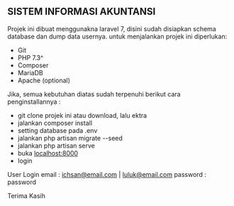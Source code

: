 
## SISTEM INFORMASI AKUNTANSI

Projek ini dibuat menggunakna laravel 7, disini sudah disiapkan schema database dan dump data usernya. untuk menjalankan projek ini diperlukan:
- Git
- PHP 7.3^
- Composer
- MariaDB
- Apache (optional)

Jika, semua kebutuhan diatas sudah terpenuhi berikut cara penginstallannya :
- git clone projek ini atau download, lalu ektra
- jalankan composer install
- setting database pada .env
- jalankan php artisan migrate --seed
- jalankan php artisan serve
- buka [localhost:8000](http://localhost:8000)
- login

User Login
email : ichsan@email.com | luluk@email.com
password : password

Terima Kasih
